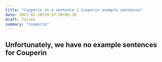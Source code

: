 ```yaml
---
title: "Couperin in a sentence | Couperin example sentences"
date: 2021-01-20T19:57:50+05:30
draft: falses
summary: "Couperin"
---
```

## Unfortunately, we have no example sentences for Couperin                 
